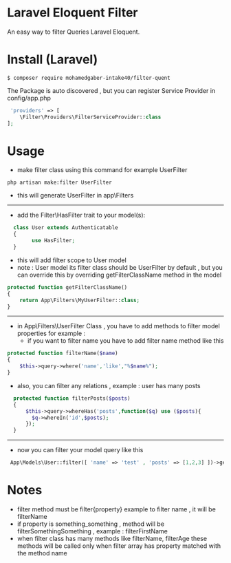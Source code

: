 Laravel Eloquent Filter
====

An easy way to filter Queries Laravel Eloquent.

# Install (Laravel)

```
$ composer require mohamedgaber-intake40/filter-quent
```

The Package is auto discovered , but you can register Service Provider in config/app.php

```php
 'providers' => [
    \Filter\Providers\FilterServiceProvider::class
];
```

# Usage

* make filter class using this command for example UserFilter

```
php artisan make:filter UserFilter
```

* this will generate UserFilter in app\Filters

_____________

* add the Filter\HasFilter trait to your model(s):

```php
  class User extends Authenticatable 
  {
        use HasFilter;
  }
```
* this will add filter scope to User model
* note : User model its filter class should be UserFilter by default , but you can override this by overriding getFilterClassName method in the model

```php
protected function getFilterClassName()
{
    return App\Filters\MyUserFilter::class;
}
```
_____________

* in App\Filters\UserFilter Class , you have to add methods to filter model properties for example :
    - if you want to filter name you have to add filter name method like this

```php
protected function filterName($name)
{
    $this->query->where('name','like',"%$name%");
}
```
* also, you can filter any relations , example : user has many posts
```php
  protected function filterPosts($posts)
  {
      $this->query->whereHas('posts',function($q) use ($posts){
        $q->whereIn('id',$posts);
      });
  }
  ```
_____________

* now you can filter your model query like this

```php
 App\Models\User::filter([ 'name' => 'test' , 'posts' => [1,2,3] ])->get();
```

# Notes
- filter method must be filter{property} example to filter name , it will be filterName
- if property is something_something , method will be filterSomethingSomething , example : filterFirstName
- when filter class has many methods like filterName, filterAge these methods will be called only when filter array has property matched with the method name




